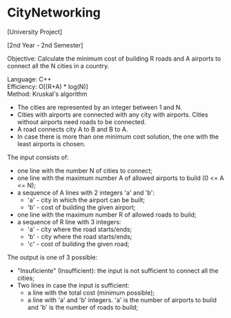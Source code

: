 # CityNetworking
[University Project]

[2nd Year - 2nd Semester]

Objective: Calculate the minimum cost of building R roads and A airports to connect all the N cities in a country.  

Language: C++  
Efficiency: O[(R+A) * log(N)]  
Method: Kruskal's algorithm  

- The cities are represented by an integer between 1 and N.
- Cities with airports are connected with any city with airports. Cities without airports need roads to be connected.
- A road connects city A to B and B to A.
- In case there is more than one minimum cost solution, the one with the least airports is chosen.


The input consists of:
- one line with the number N of cities to connect;
- one line with the maximum number A of allowed airports to build (0 <= A <= N);
- a sequence of A lines with 2 integers 'a' and 'b':
	- 'a' - city in which the airport can be built;
	- 'b' - cost of building the given airport;
- one line with the maximum number R of allowed roads to build;
- a sequence of R line with 3 integers:
	- 'a' - city where the road starts/ends;
	- 'b' - city where the road starts/ends;
	- 'c' - cost of building the given road;

The output is one of 3 possible:
- "Insuficiente" (Insufficient): the input is not sufficient to connect all the cities;
- Two lines in case the input is sufficient:
	- a line with the total cost (minimum possible);
	- a line with 'a' and 'b' integers. 'a' is the number of airports to build and 'b' is the number of roads to build;

